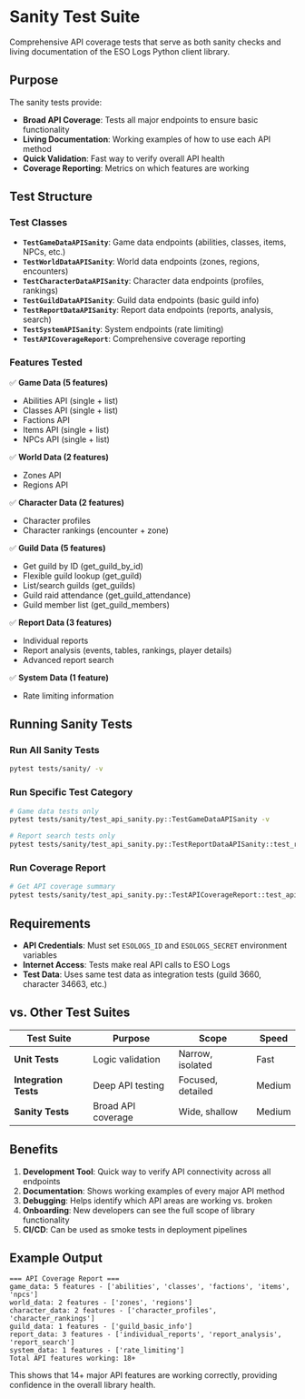 # Sanity Test Suite

Comprehensive API coverage tests that serve as both sanity checks and living documentation of the ESO Logs Python client library.

## Purpose

The sanity tests provide:
- **Broad API Coverage**: Tests all major endpoints to ensure basic functionality
- **Living Documentation**: Working examples of how to use each API method
- **Quick Validation**: Fast way to verify overall API health
- **Coverage Reporting**: Metrics on which features are working

## Test Structure

### Test Classes

- **`TestGameDataAPISanity`**: Game data endpoints (abilities, classes, items, NPCs, etc.)
- **`TestWorldDataAPISanity`**: World data endpoints (zones, regions, encounters)
- **`TestCharacterDataAPISanity`**: Character data endpoints (profiles, rankings)
- **`TestGuildDataAPISanity`**: Guild data endpoints (basic guild info)
- **`TestReportDataAPISanity`**: Report data endpoints (reports, analysis, search)
- **`TestSystemAPISanity`**: System endpoints (rate limiting)
- **`TestAPICoverageReport`**: Comprehensive coverage reporting

### Features Tested

✅ **Game Data (5 features)**
- Abilities API (single + list)
- Classes API (single + list)
- Factions API
- Items API (single + list)
- NPCs API (single + list)

✅ **World Data (2 features)**
- Zones API
- Regions API

✅ **Character Data (2 features)**
- Character profiles
- Character rankings (encounter + zone)

✅ **Guild Data (5 features)**
- Get guild by ID (get_guild_by_id)
- Flexible guild lookup (get_guild)
- List/search guilds (get_guilds)
- Guild raid attendance (get_guild_attendance)
- Guild member list (get_guild_members)

✅ **Report Data (3 features)**
- Individual reports
- Report analysis (events, tables, rankings, player details)
- Advanced report search

✅ **System Data (1 feature)**
- Rate limiting information

## Running Sanity Tests

### Run All Sanity Tests
```bash
pytest tests/sanity/ -v
```

### Run Specific Test Category
```bash
# Game data tests only
pytest tests/sanity/test_api_sanity.py::TestGameDataAPISanity -v

# Report search tests only
pytest tests/sanity/test_api_sanity.py::TestReportDataAPISanity::test_report_search_api -v
```

### Run Coverage Report
```bash
# Get API coverage summary
pytest tests/sanity/test_api_sanity.py::TestAPICoverageReport::test_api_coverage_summary -v -s
```

## Requirements

- **API Credentials**: Must set `ESOLOGS_ID` and `ESOLOGS_SECRET` environment variables
- **Internet Access**: Tests make real API calls to ESO Logs
- **Test Data**: Uses same test data as integration tests (guild 3660, character 34663, etc.)

## vs. Other Test Suites

| Test Suite | Purpose | Scope | Speed |
|-----------|---------|-------|-------|
| **Unit Tests** | Logic validation | Narrow, isolated | Fast |
| **Integration Tests** | Deep API testing | Focused, detailed | Medium |
| **Sanity Tests** | Broad API coverage | Wide, shallow | Medium |

## Benefits

1. **Development Tool**: Quick way to verify API connectivity across all endpoints
2. **Documentation**: Shows working examples of every major API method
3. **Debugging**: Helps identify which API areas are working vs. broken
4. **Onboarding**: New developers can see the full scope of library functionality
5. **CI/CD**: Can be used as smoke tests in deployment pipelines

## Example Output

```
=== API Coverage Report ===
game_data: 5 features - ['abilities', 'classes', 'factions', 'items', 'npcs']
world_data: 2 features - ['zones', 'regions']
character_data: 2 features - ['character_profiles', 'character_rankings']
guild_data: 1 features - ['guild_basic_info']
report_data: 3 features - ['individual_reports', 'report_analysis', 'report_search']
system_data: 1 features - ['rate_limiting']
Total API features working: 18+
```

This shows that 14+ major API features are working correctly, providing confidence in the overall library health.
